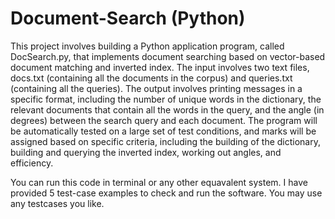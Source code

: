 # Document-Search (Python)


This project involves building a Python application program, called DocSearch.py, that implements document searching based on vector-based document matching and inverted index. The input involves two text files, docs.txt (containing all the documents in the corpus) and queries.txt (containing all the queries). The output involves printing messages in a specific format, including the number of unique words in the dictionary, the relevant documents that contain all the words in the query, and the angle (in degrees) between the search query and each document. The program will be automatically tested on a large set of test conditions, and marks will be assigned based on specific criteria, including the building of the dictionary, building and querying the inverted index, working out angles, and efficiency.

You can run this code in terminal or any other equavalent system. I have provided 5 test-case examples to check and run the software. You may use any testcases you like.

